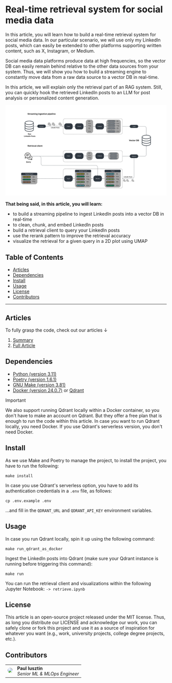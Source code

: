 # Real-time retrieval system for social media data

In this article, you will learn how to build a real-time retrieval system for social media data. In our particular scenario, we will use only my LinkedIn posts, which can easily be extended to other platforms supporting written content, such as X, Instagram, or Medium.

Social media data platforms produce data at high frequencies, so the vector DB can easily remain behind relative to the other data sources from your system. Thus, we will show you how to build a streaming engine to constantly move data from a raw data source to a vector DB in real-time.

In this article, we will explain only the retrieval part of an RAG system. Still, you can quickly hook the retrieved LinkedIn posts to an LLM for post analysis or personalized content generation.

![Architecture](./media/social_media_retrieval_system_architecture.png)

**That being said, in this article, you will learn:**

- to build a streaming pipeline to ingest LinkedIn posts into a vector DB in real-time
- to clean, chunk, and embed LinkedIn posts
- build a retrieval client to query your LinkedIn posts
- use the rerank pattern to improve the retrieval accuracy
- visualize the retrieval for a given query in a 2D plot using UMAP

## Table of Contents

- [Articles](#articles)
- [Dependencies](#dependencies)
- [Install](#install)
- [Usage](#usage)
- [License](#license)
- [Contributors](#contributors)

------

## Articles

To fully grasp the code, check out our articles ↓

1. [Summary](https://open.substack.com/pub/decodingml/p/a-real-time-retrieval-system-for?r=1ttoeh&utm_campaign=post&utm_medium=web&showWelcomeOnShare=true)
2. [Full Article](https://superlinked.com/vectorhub/a-real-time-retrieval-system-for-social-media-data)

## Dependencies

- [Python (version 3.11)](https://www.python.org/downloads/)
- [Poetry (version 1.6.1)](https://python-poetry.org/)
- [GNU Make (version 3.81)](https://www.gnu.org/software/make/)
- [Docker (version 24.0.7)](https://www.docker.com/) or [Qdrant](https://qdrant.tech/)

> [!IMPORTANT] 
> We also support running Qdrant locally within a Docker container, so you don't have to make an account on Qdrant. But they offer a free plan that is enough to run the code within this article. In case you want to run Qdrant locally, you need Docker. If you use Qdrant's serverless version, you don't need Docker.

## Install

As we use Make and Poetry to manage the project, to install the project, you have to run the following:
```shell
make install
```

In case you use Qdrant's serverless option, you have to add its authentication credentials in a `.env` file, as follows:
```shell
cp .env.example .env
```
...and fill in the `QDRANT_URL` and `QDRANT_API_KEY` environment variables.

## Usage

In case you run Qdrant locally, spin it up using the following command:
```shell
make run_qdrant_as_docker
```

Ingest the LinkedIn posts into Qdrant (make sure your Qdrant instance is running before triggering this command):
```shell
make run
```

You can run the retrieval client and visualizations within the following Jupyter Notebook:
`-> retrieve.ipynb`

## License

This article is an open-source project released under the MIT license. Thus, as long you distribute our LICENSE and acknowledge our work, you can safely clone or fork this project and use it as a source of inspiration for whatever you want (e.g., work, university projects, college degree projects, etc.).

## Contributors

<table>
  <tr>
    <td><a href="https://github.com/iusztinpaul" target="_blank"><img src="https://github.com/iusztinpaul.png" width="100" style="border-radius:50%;"/></a></td>
    <td>
      <strong>Paul Iusztin</strong><br />
      <i>Senior ML & MLOps Engineer</i>
    </td>
  </tr>
</table>
